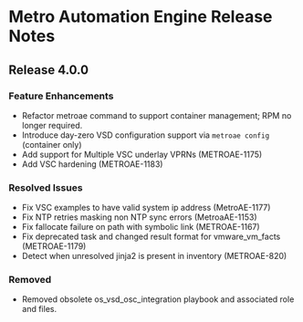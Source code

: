 # Metro Automation Engine Release Notes

## Release 4.0.0

### Feature Enhancements

* Refactor metroae command to support container management; RPM no longer required.
* Introduce day-zero VSD configuration support via `metroae config` (container only)
* Add support for Multiple VSC underlay VPRNs (METROAE-1175)
* Add VSC hardening (METROAE-1183)

### Resolved Issues
* Fix VSC examples to have valid system ip address (MetroAE-1177)
* Fix NTP retries masking non NTP sync errors (MetroaAE-1153)
* Fix fallocate failure on path with symbolic link (METROAE-1167)
* Fix deprecated task and changed result format for vmware_vm_facts (METROAE-1179)
* Detect when unresolved jinja2 is present in inventory (METROAE-820)

### Removed
* Removed obsolete os_vsd_osc_integration playbook and associated role and files.
